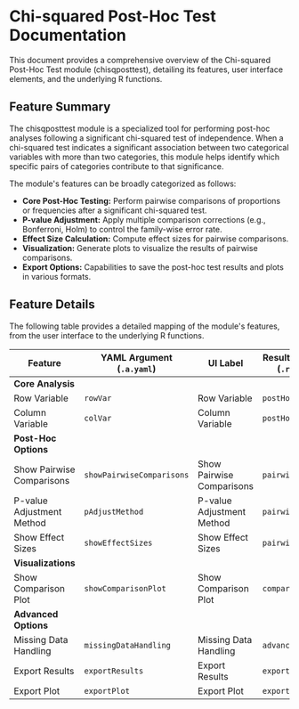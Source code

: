 # Chi-squared Post-Hoc Test Documentation

This document provides a comprehensive overview of the Chi-squared Post-Hoc Test module (chisqposttest), detailing its features, user interface elements, and the underlying R functions.

## Feature Summary

The chisqposttest module is a specialized tool for performing post-hoc analyses following a significant chi-squared test of independence. When a chi-squared test indicates a significant association between two categorical variables with more than two categories, this module helps identify which specific pairs of categories contribute to that significance.

The module's features can be broadly categorized as follows:

*   **Core Post-Hoc Testing:** Perform pairwise comparisons of proportions or frequencies after a significant chi-squared test.
*   **P-value Adjustment:** Apply multiple comparison corrections (e.g., Bonferroni, Holm) to control the family-wise error rate.
*   **Effect Size Calculation:** Compute effect sizes for pairwise comparisons.
*   **Visualization:** Generate plots to visualize the results of pairwise comparisons.
*   **Export Options:** Capabilities to save the post-hoc test results and plots in various formats.

## Feature Details

The following table provides a detailed mapping of the module's features, from the user interface to the underlying R functions.

| Feature                          | YAML Argument (`.a.yaml`)      | UI Label                               | Results Section (`.r.yaml`)         | R Function (`.b.R`)                  |
| -------------------------------- | ------------------------------ | -------------------------------------- | ----------------------------------- | ------------------------------------ |
| **Core Analysis**                |                                |                                        |                                     |                                      |
| Row Variable                     | `rowVar`                       | Row Variable                           | `postHocOverview`                   | `.performPairwiseChiSq`              |
| Column Variable                  | `colVar`                       | Column Variable                        | `postHocOverview`                   | `.performPairwiseChiSq`              |
| **Post-Hoc Options**             |                                |                                        |                                     |                                      |
| Show Pairwise Comparisons        | `showPairwiseComparisons`      | Show Pairwise Comparisons              | `pairwiseResults`                   | `.performPairwiseChiSq`              |
| P-value Adjustment Method        | `pAdjustMethod`                | P-value Adjustment Method              | `pairwiseResults`                   | `.adjustPValues`                     |
| Show Effect Sizes                | `showEffectSizes`              | Show Effect Sizes                      | `pairwiseResults`                   | `.calculateEffectSizes`              |
| **Visualizations**               |                                |                                        |                                     |                                      |
| Show Comparison Plot             | `showComparisonPlot`           | Show Comparison Plot                   | `comparisonPlot`                    | `.plotPairwiseComparisons`           |
| **Advanced Options**             |                                |                                        |                                     |                                      |
| Missing Data Handling            | `missingDataHandling`          | Missing Data Handling                  | `advancedOptions`                   | `.handleMissingData`                 |
| Export Results                   | `exportResults`                | Export Results                         | `exportOptions`                     | `.exportPostHocResults`              |
| Export Plot                      | `exportPlot`                   | Export Plot                            | `exportOptions`                     | `.exportPostHocPlot`                 |